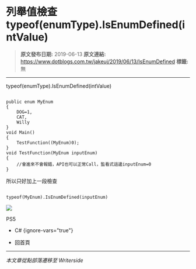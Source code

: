 # 列舉值檢查 typeof(enumType).IsEnumDefined(intValue)

> **原文發布日期:** 2019-06-13
> **原文連結:** https://www.dotblogs.com.tw/jakeuj/2019/06/13/IsEnumDefined
> **標籤:** 無

---

typeof(enumType).IsEnumDefined(intValue)

```

public enum MyEnum
{
    DOG=1,
    CAT,
    Willy
}
void Main()
{
    TestFunction((MyEnum)0);
}
void TestFunction(MyEnum inputEnum)
{
    //會進來不會報錯，API也可以正常Call，監看式這邊inputEnum=0
}
```

所以只好加上一段檢查

```

typeof(MyEnum).IsEnumDefined(inputEnum)
```

![](https://card.psnprofiles.com/1/jakeuj.png)

PS5

* C#
{ignore-vars="true"}

* 回首頁

---

*本文章從點部落遷移至 Writerside*
